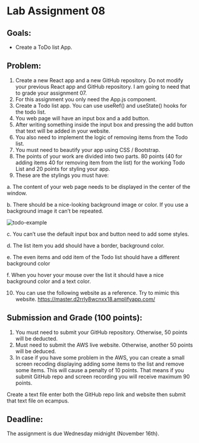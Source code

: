 # Lab Assignment 08

## Goals:

- Create a ToDo list App.

## Problem:

1. Create a new React app and a new GitHub repository. Do not modify your previous React
app and GitHub repository. I am going to need that to grade your assignment 07.
2. For this assignment you only need the App.js component.
3. Create a Todo list app. You can use useRef() and useState() hooks for the todo list.
4. You web page will have an input box and a add button.
5. After writing something inside the input box and pressing the add button that text will be
added in your website.
6. You also need to implement the logic of removing items from the Todo list.
7. You must need to beautify your app using CSS / Bootstrap.
8. The points of your work are divided into two parts. 80 points (40 for adding items 40 for
removing item from the list) for the working Todo List and 20 points for styling your
app.
9. These are the stylings you must have:

  a. The content of your web page needs to be displayed in the center of the window.
  
  b. There should be a nice-looking background image or color. If you use a
  background image it can’t be repeated.

![todo-example](https://github.com/austindriggs/amplifyapp/assets/112009203/86918112-c4cc-41a3-89c7-d1f6f6387fb9)

  c. You can’t use the default input box and button need to add some styles.
  
  d. The list item you add should have a border, background color.
  
  e. The even items and odd item of the Todo list should have a different background
  color
  
  f. When you hover your mouse over the list it should have a nice background color
  and a text color.

10. You can use the following website as a reference. Try to mimic this website.
https://master.d2rrly8wcnxx18.amplifyapp.com/

## Submission and Grade (100 points):

1. You must need to submit your GitHub repository. Otherwise, 50 points will be deducted.
2. Must need to submit the AWS live website. Otherwise, another 50 points will be
deduced.
3. In case if you have some problem in the AWS, you can create a small screen recoding
displaying adding some items to the list and remove some items. This will cause a
penalty of 10 points. That means if you submit GitHub repo and screen recording you
will receive maximum 90 points.

Create a text file enter both the GitHub repo link and website then submit that text file on
ecampus.

## Deadline:

The assignment is due Wednesday midnight (November 16th). 
